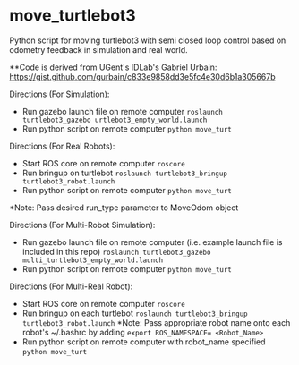 # move_turtlebot3
Python script for moving turtlebot3 with semi closed loop control based on odometry feedback in simulation and real world.

**Code is derived from UGent's IDLab's Gabriel Urbain: https://gist.github.com/gurbain/c833e9858dd3e5fc4e30d6b1a305667b 

Directions (For Simulation):
- Run gazebo launch file on remote computer
`roslaunch turtlebot3_gazebo urtlebot3_empty_world.launch`
- Run python script on remote computer
`python move_turt`  

Directions (For Real Robots):
- Start ROS core on remote computer 
`roscore`
- Run bringup on turtlebot
`roslaunch turtlebot3_bringup turtlebot3_robot.launch`
- Run python script on remote computer
`python move_turt`  

*Note: Pass desired run_type parameter to MoveOdom object

Directions (For Multi-Robot Simulation):
- Run gazebo launch file on remote computer (i.e. example launch file is included in this repo)
`roslaunch turtlebot3_gazebo multi_turtlebot3_empty_world.launch`
- Run python script on remote computer
`python move_turt`  

Directions (For Multi-Real Robot):
- Start ROS core on remote computer 
`roscore`
- Run bringup on each turtlebot
`roslaunch turtlebot3_bringup turtlebot3_robot.launch`
*Note: Pass appropriate robot name onto each robot's ~/.bashrc by adding `export ROS_NAMESPACE= <Robot_Name>`
- Run python script on remote computer with robot_name specified
`python move_turt`  

